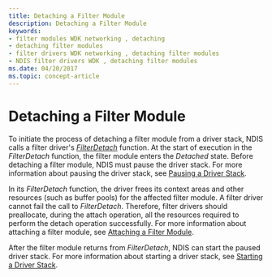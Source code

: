 ```yaml
---
title: Detaching a Filter Module
description: Detaching a Filter Module
keywords:
- filter modules WDK networking , detaching
- detaching filter modules
- filter drivers WDK networking , detaching filter modules
- NDIS filter drivers WDK , detaching filter modules
ms.date: 04/20/2017
ms.topic: concept-article
---
```


# Detaching a Filter Module





To initiate the process of detaching a filter module from a driver stack, NDIS calls a filter driver's [*FilterDetach*](/windows-hardware/drivers/ddi/ndis/nc-ndis-filter_detach) function. At the start of execution in the *FilterDetach* function, the filter module enters the *Detached* state. Before detaching a filter module, NDIS must pause the driver stack. For more information about pausing the driver stack, see [Pausing a Driver Stack](pausing-a-driver-stack.md).

In its *FilterDetach* function, the driver frees its context areas and other resources (such as buffer pools) for the affected filter module. A filter driver cannot fail the call to *FilterDetach*. Therefore, filter drivers should preallocate, during the attach operation, all the resources required to perform the detach operation successfully. For more information about attaching a filter module, see [Attaching a Filter Module](attaching-a-filter-module.md).

After the filter module returns from *FilterDetach*, NDIS can start the paused driver stack. For more information about starting a driver stack, see [Starting a Driver Stack](starting-a-driver-stack.md).

 

